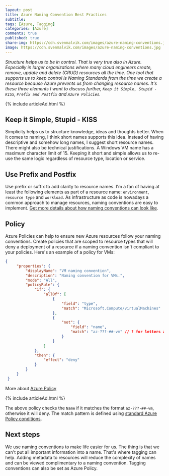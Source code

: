 ```yaml
---
layout: post
title: Azure Naming Convention Best Practices
subtitle: 
tags: [Azure, Tagging]
categories: [Azure]
comments: true
published: true
share-img: https://cdn.svenmalvik.com/images/azure-naming-conventions.jpg
image: https://cdn.svenmalvik.com/images/azure-naming-conventions.jpg
---
```


*Structure helps us to be in control. That is very true also in Azure. Especially in larger organizations where many cloud engineers create, remove, update and delete (CRUD) resources all the time. One tool that supports us to keep control is Naming Standards from the time we create a resource because Azure prevents us from changing resource names. It's these three elements I want to discuss further, `Keep it Simple, Stupid - KISS`, `Prefix and Postfix` and `Azure Policies`.*

{% include articleAd.html %}

## Keep it Simple, Stupid - KISS

Simplicity helps us to structure knowledge, ideas and thoughts better. When it comes to naming, I think short names supports this idea. Instead of having descriptive and somehow long names, I suggest short resource names. There might also be technical justifications. A Windows VM name has a maximum character limit of 15. Keeping it short and simple allows us to re-use the same logic regardless of resource type, location or service.

## Use Prefix and Postfix

Use prefix or suffix to add clarity to resource names. I'm a fan of having at least the following elements as part of a resource name: `environment`, `resource type` and `workload`. As infrastructure as code is nowadays a common approach to manage resources, naming conventions are easy to implement. [Get more details about how naming conventions can look like](https://docs.microsoft.com/en-us/azure/cloud-adoption-framework/ready/azure-best-practices/resource-naming?WT.mc_id=AZ-MVP-5004080).

## Policy

Azure Policies can help to ensure new Azure resources follow your naming conventions. Create policies that are scoped to resource types that will deny a deployment of a resource if a naming convention isn't compliant to your policies. Here's an example of a policy for VMs:

```json
{
     "properties": {
         "displayName": "VM naming convention",
         "description": "Naming convention for VMs.",
         "mode": "All",
         "policyRule": {
             "if": {
                 "allOf": [
                     {
                         "field": "type",
                         "match": "Microsoft.Compute/virtualMachines"
                     },
                     {
                         "not": {
                             "field": "name",
                             "match": "az-???-##-vm" // ? for letters and # for numbers.
                         }
                     }
                 ]
             },
             "then": {
                 "effect": "deny"
             }
         }
     }
 }
```

More about [Azure Policy](https://docs.microsoft.com/en-us/azure/governance/policy/samples/allow-multiple-name-patterns?WT.mc_id=AZ-MVP-5004080)

{% include articleAd.html %}

The above policy checks the `Name` if it matches the format `az-???-##-vm`, otherwise it will deny. The match pattern is defined using [standard Azure Policy conditions](https://docs.microsoft.com/en-us/azure/governance/policy/concepts/definition-structure#conditions?WT.mc_id=AZ-MVP-5004080).

## Next steps

We use naming conventions to make life easier for us. The thing is that we can't put all important information into a name. That's where tagging can help. Adding metadata to resources will reduce the complexity of names and can be viewed complimentary to a naming convention. Tagging conventions can also be set as Azure Policy.
